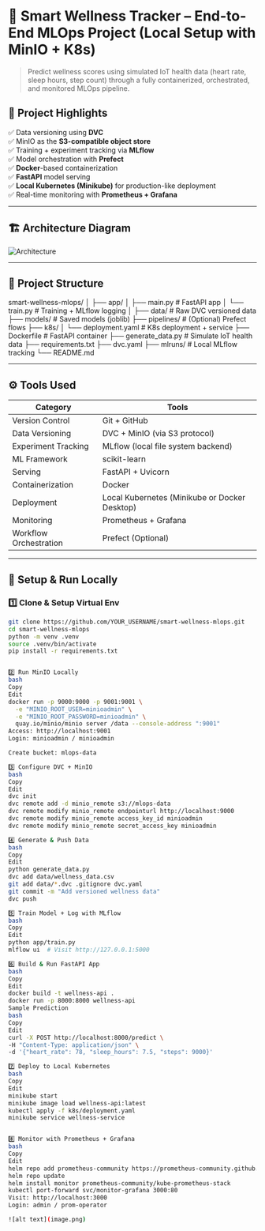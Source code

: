 # 🧠 Smart Wellness Tracker – End-to-End MLOps Project (Local Setup with MinIO + K8s)

> Predict wellness scores using simulated IoT health data (heart rate, sleep hours, step count) through a fully containerized, orchestrated, and monitored MLOps pipeline.

## 🚀 Project Highlights

✅ Data versioning using **DVC**  
✅ MinIO as the **S3-compatible object store**  
✅ Training + experiment tracking via **MLflow**  
✅ Model orchestration with **Prefect**  
✅ **Docker**-based containerization  
✅ **FastAPI** model serving  
✅ **Local Kubernetes (Minikube)** for production-like deployment  
✅ Real-time monitoring with **Prometheus + Grafana**

---

## 🏗️ Architecture Diagram

![Architecture](https://github.com/YOUR_USERNAME/smart-wellness-mlops/assets/architecture-diagram.png)

---

## 📁 Project Structure

smart-wellness-mlops/
│
├── app/
│ ├── main.py # FastAPI app
│ └── train.py # Training + MLflow logging
│
├── data/ # Raw DVC versioned data
├── models/ # Saved models (joblib)
├── pipelines/ # (Optional) Prefect flows
├── k8s/
│ └── deployment.yaml # K8s deployment + service
├── Dockerfile # FastAPI container
├── generate_data.py # Simulate IoT health data
├── requirements.txt
├── dvc.yaml
├── mlruns/ # Local MLflow tracking
└── README.md


---

## ⚙️ Tools Used

| Category             | Tools                                              |
|----------------------|----------------------------------------------------|
| Version Control      | Git + GitHub                                       |
| Data Versioning      | DVC + MinIO (via S3 protocol)                      |
| Experiment Tracking  | MLflow (local file system backend)                |
| ML Framework         | scikit-learn                                       |
| Serving              | FastAPI + Uvicorn                                  |
| Containerization     | Docker                                             |
| Deployment           | Local Kubernetes (Minikube or Docker Desktop)      |
| Monitoring           | Prometheus + Grafana                               |
| Workflow Orchestration | Prefect (Optional)                              |

---

## 🧪 Setup & Run Locally

### 1️⃣ Clone & Setup Virtual Env

```bash
git clone https://github.com/YOUR_USERNAME/smart-wellness-mlops.git
cd smart-wellness-mlops
python -m venv .venv
source .venv/bin/activate
pip install -r requirements.txt


2️⃣ Run MinIO Locally
bash
Copy
Edit
docker run -p 9000:9000 -p 9001:9001 \
  -e "MINIO_ROOT_USER=minioadmin" \
  -e "MINIO_ROOT_PASSWORD=minioadmin" \
  quay.io/minio/minio server /data --console-address ":9001"
Access: http://localhost:9001
Login: minioadmin / minioadmin

Create bucket: mlops-data

3️⃣ Configure DVC + MinIO
bash
Copy
Edit
dvc init
dvc remote add -d minio_remote s3://mlops-data
dvc remote modify minio_remote endpointurl http://localhost:9000
dvc remote modify minio_remote access_key_id minioadmin
dvc remote modify minio_remote secret_access_key minioadmin

4️⃣ Generate & Push Data
bash
Copy
Edit
python generate_data.py
dvc add data/wellness_data.csv
git add data/*.dvc .gitignore dvc.yaml
git commit -m "Add versioned wellness data"
dvc push

5️⃣ Train Model + Log with MLflow
bash
Copy
Edit
python app/train.py
mlflow ui  # Visit http://127.0.0.1:5000

6️⃣ Build & Run FastAPI App
bash
Copy
Edit
docker build -t wellness-api .
docker run -p 8000:8000 wellness-api
Sample Prediction
bash
Copy
Edit
curl -X POST http://localhost:8000/predict \
-H "Content-Type: application/json" \
-d '{"heart_rate": 78, "sleep_hours": 7.5, "steps": 9000}'

7️⃣ Deploy to Local Kubernetes
bash
Copy
Edit
minikube start
minikube image load wellness-api:latest
kubectl apply -f k8s/deployment.yaml
minikube service wellness-service


8️⃣ Monitor with Prometheus + Grafana
bash
Copy
Edit
helm repo add prometheus-community https://prometheus-community.github.io/helm-charts
helm repo update
helm install monitor prometheus-community/kube-prometheus-stack
kubectl port-forward svc/monitor-grafana 3000:80
Visit: http://localhost:3000
Login: admin / prom-operator

![alt text](image.png)